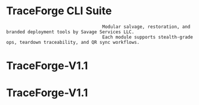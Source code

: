 # TraceForge CLI Suite
                                        Modular salvage, restoration, and branded deployment tools by Savage Services LLC.
                                        Each module supports stealth-grade ops, teardown traceability, and QR sync workflows.
# TraceForge-V1.1
# TraceForge-V1.1
